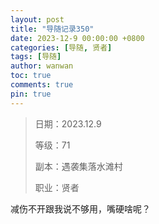 ```yaml
---
layout: post
title: "导随记录350"
date: 2023-12-9 00:00:00 +0800
categories: [导随, 贤者]
tags: [导随]
author: wanwan
toc: true
comments: true
pin: true
---
```

> 日期：2023.12.9
>
> 等级：71
>
> 副本：遇袭集落水滩村
>
> 职业：贤者

减伤不开跟我说不够用，嘴硬啥呢？